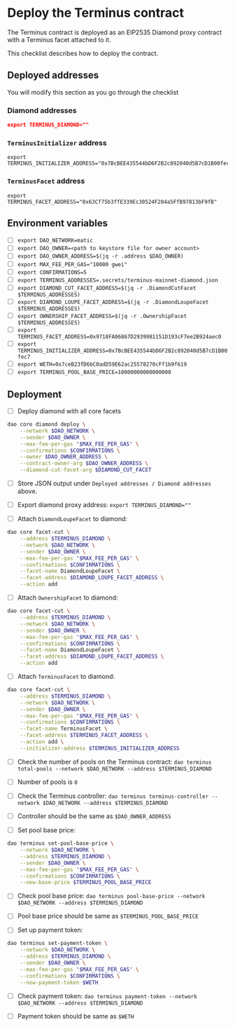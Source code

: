# Deploy the Terminus contract

The Terminus contract is deployed as an EIP2535 Diamond proxy contract with a Terminus facet attached to it.

This checklist describes how to deploy the contract.

## Deployed addresses

You will modify this section as you go through the checklist

### Diamond addresses

```json
export TERMINUS_DIAMOND=""
```

### `TerminusInitializer` address

```
export TERMINUS_INITIALIZER_ADDRESS="0x7BcBEE435544bD6F2B2c892040d5B7cD1B00fec7"
```


### `TerminusFacet` address

```
export TERMINUS_FACET_ADDRESS="0x63Cf75b3ffE339Ec30524F204a5FfB97813bF9fB"
```

## Environment variables

- [ ] `export DAO_NETWORK=matic`
- [ ] `export DAO_OWNER=<path to keystore file for owner account>`
- [ ] `export DAO_OWNER_ADDRESS=$(jq -r .address $DAO_OWNER)`
- [ ] `export MAX_FEE_PER_GAS="10000 gwei"`
- [ ] `export CONFIRMATIONS=5`
- [ ] `export TERMINUS_ADDRESSES=.secrets/terminus-mainnet-diamond.json`
- [ ] `export DIAMOND_CUT_FACET_ADDRESS=$(jq -r .DiamondCutFacet $TERMINUS_ADDRESSES)`
- [ ] `export DIAMOND_LOUPE_FACET_ADDRESS=$(jq -r .DiamondLoupeFacet $TERMINUS_ADDRESSES)`
- [ ] `export OWNERSHIP_FACET_ADDRESS=$(jq -r .OwnershipFacet $TERMINUS_ADDRESSES)`
- [ ] `export TERMINUS_FACET_ADDRESS=0x9718FA06867D2939981151D193cF7ee2B924aec0`
- [ ] `export TERMINUS_INITIALIZER_ADDRESS=0x7BcBEE435544bD6F2B2c892040d5B7cD1B00fec7`
- [ ] `export WETH=0x7ceB23fD6bC0adD59E62ac25578270cFf1b9f619`
- [ ] `export TERMINUS_POOL_BASE_PRICE=10000000000000000`

## Deployment

- [ ] Deploy diamond with all core facets

```bash
dao core diamond deploy \
    --network $DAO_NETWORK \
    --sender $DAO_OWNER \
    --max-fee-per-gas "$MAX_FEE_PER_GAS" \
    --confirmations $CONFIRMATIONS \
    --owner $DAO_OWNER_ADDRESS \
    --contract-owner-arg $DAO_OWNER_ADDRESS \
    --diamond-cut-facet-arg $DIAMOND_CUT_FACET
```

- [ ] Store JSON output under `Deployed addresses / Diamond addresses` above.

- [ ] Export diamond proxy address: `export TERMINUS_DIAMOND=""`

- [ ] Attach `DiamondLoupeFacet` to diamond:

```bash
dao core facet-cut \
    --address $TERMINUS_DIAMOND \
    --network $DAO_NETWORK \
    --sender $DAO_OWNER \
    --max-fee-per-gas "$MAX_FEE_PER_GAS" \
    --confirmations $CONFIRMATIONS \
    --facet-name DiamondLoupeFacet \
    --facet-address $DIAMOND_LOUPE_FACET_ADDRESS \
    --action add
```

- [ ] Attach `OwnershipFacet` to diamond:

```bash
dao core facet-cut \
    --address $TERMINUS_DIAMOND \
    --network $DAO_NETWORK \
    --sender $DAO_OWNER \
    --max-fee-per-gas "$MAX_FEE_PER_GAS" \
    --confirmations $CONFIRMATIONS \
    --facet-name DiamondLoupeFacet \
    --facet-address $DIAMOND_LOUPE_FACET_ADDRESS \
    --action add
```

- [ ] Attach `TerminusFacet` to diamond:

```bash
dao core facet-cut \
    --address $TERMINUS_DIAMOND \
    --network $DAO_NETWORK \
    --sender $DAO_OWNER \
    --max-fee-per-gas "$MAX_FEE_PER_GAS" \
    --confirmations $CONFIRMATIONS \
    --facet-name TerminusFacet \
    --facet-address $TERMINUS_FACET_ADDRESS \
    --action add \
    --initializer-address $TERMINUS_INITIALIZER_ADDRESS
```

- [ ] Check the number of pools on the Terminus contract: `dao terminus total-pools --network $DAO_NETWORK --address $TERMINUS_DIAMOND`

- [ ] Number of pools is `0`

- [ ] Check the Terminus controller: `dao terminus terminus-controller --network $DAO_NETWORK --address $TERMINUS_DIAMOND`

- [ ] Controller should be the same as `$DAO_OWNER_ADDRESS`

- [ ] Set pool base price:

```bash
dao terminus set-pool-base-price \
    --network $DAO_NETWORK \
    --address $TERMINUS_DIAMOND \
    --sender $DAO_OWNER \
    --max-fee-per-gas "$MAX_FEE_PER_GAS" \
    --confirmations $CONFIRMATIONS \
    --new-base-price $TERMINUS_POOL_BASE_PRICE
```

- [ ] Check pool base price: `dao terminus pool-base-price --network $DAO_NETWORK --address $TERMINUS_DIAMOND`

- [ ] Pool base price should be same as `$TERMINUS_POOL_BASE_PRICE`

- [ ] Set up payment token:

```bash
dao terminus set-payment-token \
    --network $DAO_NETWORK \
    --address $TERMINUS_DIAMOND \
    --sender $DAO_OWNER \
    --max-fee-per-gas "$MAX_FEE_PER_GAS" \
    --confirmations $CONFIRMATIONS \
    --new-payment-token $WETH
```

- [ ] Check payment token: `dao terminus payment-token --network $DAO_NETWORK --address $TERMINUS_DIAMOND`

- [ ] Payment token should be same as `$WETH`
